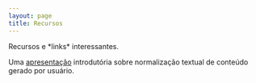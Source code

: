 ```yaml
---
layout: page
title: Recursos
---
```


<p class="message">
  Recursos e *links* interessantes.
</p>

Uma [apresentação](https://www.dropbox.com/s/kojln41e00zfgdl/normaliza%C3%A7%C3%A3o%20de%20cgu.pdf?dl=0) introdutória sobre normalização textual de conteúdo gerado por usuário.
